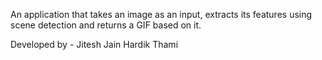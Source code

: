An application that takes an image as an input, extracts its features using scene detection and returns a GIF based on it.

Developed by - Jitesh Jain
	       Hardik Thami
